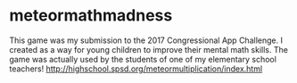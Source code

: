 # meteormathmadness
This game was my submission to the 2017 Congressional App Challenge. I created as a way for young children to improve their mental math skills. The game was actually used by the students of one of my elementary school teachers! http://highschool.spsd.org/meteormultiplication/index.html
